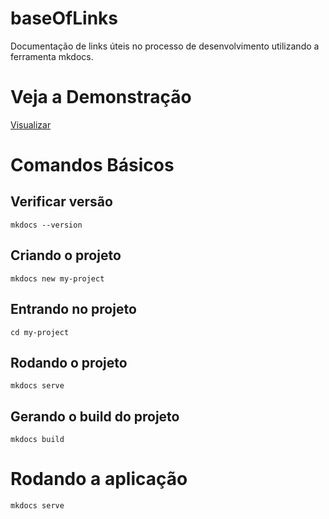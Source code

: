 # baseOfLinks
Documentação de links úteis no processo de desenvolvimento utilizando a ferramenta mkdocs.

# Veja a Demonstração
[Visualizar](http://baselinks.epizy.com/) 

# Comandos Básicos

## Verificar versão
```
mkdocs --version

```
## Criando o projeto
```
mkdocs new my-project

```
## Entrando no projeto
```
cd my-project

```
## Rodando o projeto
```
mkdocs serve

```
## Gerando o build do projeto
```
mkdocs build
```

# Rodando a aplicação
```
mkdocs serve
```